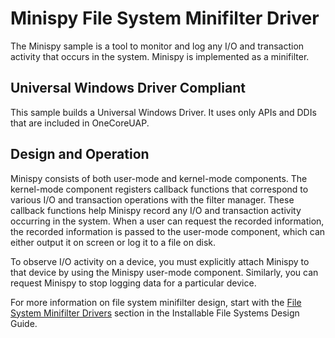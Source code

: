 Minispy File System Minifilter Driver
=====================================

The Minispy sample is a tool to monitor and log any I/O and transaction activity that occurs in the system. Minispy is implemented as a minifilter.

## Universal Windows Driver Compliant
This sample builds a Universal Windows Driver. It uses only APIs and DDIs that are included in OneCoreUAP.

Design and Operation
--------------------

Minispy consists of both user-mode and kernel-mode components. The kernel-mode component registers callback functions that correspond to various I/O and transaction operations with the filter manager. These callback functions help Minispy record any I/O and transaction activity occurring in the system. When a user can request the recorded information, the recorded information is passed to the user-mode component, which can either output it on screen or log it to a file on disk.

To observe I/O activity on a device, you must explicitly attach Minispy to that device by using the Minispy user-mode component. Similarly, you can request Minispy to stop logging data for a particular device.

For more information on file system minifilter design, start with the [File System Minifilter Drivers](http://msdn.microsoft.com/en-us/library/windows/hardware/ff540402) section in the Installable File Systems Design Guide.


